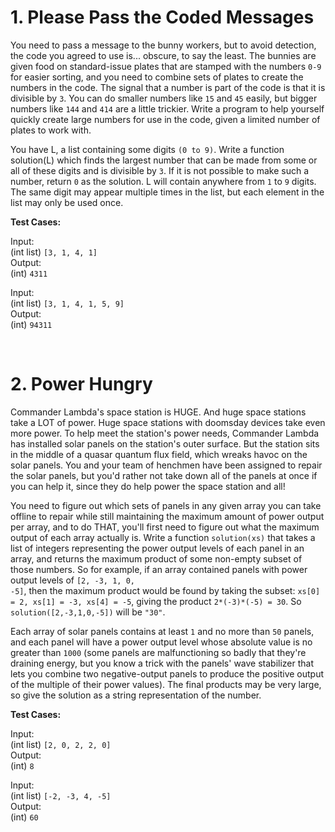 # 1. Please Pass the Coded Messages

You need to pass a message to the bunny workers, but to avoid detection, the code you agreed to use is... obscure, to say the least. The bunnies are given food on standard-issue plates that are stamped with the numbers <code>0-9</code> for easier sorting, and you need to combine sets of plates to create the numbers in the code. The signal that a number is part of the code is that it is divisible by <code>3</code>. You can do smaller numbers like <code>15</code> and <code>45</code> easily, but bigger numbers like <code>144</code> and <code>414</code> are a little trickier. Write a program to help yourself quickly create large numbers for use in the code, given a limited number of plates to work with.

You have L, a list containing some digits <code>(0 to 9)</code>. Write a function solution(L) which finds the largest number that can be made from some or all of these digits and is divisible by <code>3</code>. If it is not possible to make such a number, return <code>0</code> as the solution. L will contain anywhere from <code>1</code> to <code>9</code> digits.  The same digit may appear multiple times in the list, but each element in the list may only be used once.

**Test Cases:**

Input: <br>
(int list) <code>[3, 1, 4, 1]</code> <br>
Output:<br>
    (int) <code>4311</code>

Input:<br>
(int list) <code>[3, 1, 4, 1, 5, 9]</code> <br>
Output: <br>
    (int) <code>94311</code>


<br>


# 2. Power Hungry

Commander Lambda's space station is HUGE. And huge space stations take a LOT of power. Huge space stations with doomsday devices take even more power. To help meet the station's power needs, Commander Lambda has installed solar panels on the station's outer surface. But the station sits in the middle of a quasar quantum flux field, which wreaks havoc on the solar panels. You and your team of henchmen have been assigned to repair the solar panels, but you'd rather not take down all of the panels at once if you can help it, since they do help power the space station and all!

You need to figure out which sets of panels in any given array you can take offline to repair while still maintaining the maximum amount of power output per array, and to do THAT, you'll first need to figure out what the maximum output of each array actually is. Write a function <code>solution(xs)</code> that takes a list of integers representing the power output levels of each panel in an array, and returns the maximum product of some non-empty subset of those numbers. So for example, if an array contained panels with power output levels of <code>[2, -3, 1, 0, -5]</code>, then the maximum product would be found by taking the subset: <code>xs[0] = 2, xs[1] = -3, xs[4] = -5</code>, giving the product <code>2*(-3)*(-5) = 30</code>.  So <code>solution([2,-3,1,0,-5])</code> will be <code>"30"</code>.

Each array of solar panels contains at least <code>1</code> and no more than <code>50</code> panels, and each panel will have a power output level whose absolute value is no greater than <code>1000</code> (some panels are malfunctioning so badly that they're draining energy, but you know a trick with the panels' wave stabilizer that lets you combine two negative-output panels to produce the positive output of the multiple of their power values). The final products may be very large, so give the solution as a string representation of the number.

**Test Cases:**

Input: <br>
(int list) <code>[2, 0, 2, 2, 0]</code> <br>
Output: <br>
    (int) <code>8</code>

Input: <br>
(int list) <code>[-2, -3, 4, -5]</code> <br>
Output: <br>
    (int) <code>60</code>

